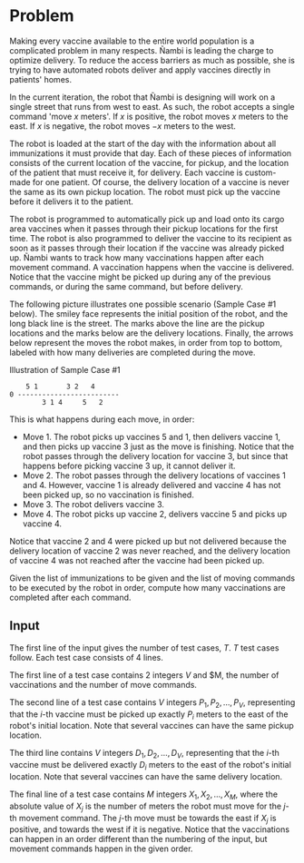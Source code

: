 # Problem

Making every vaccine available to the entire world population is a complicated problem in many respects. Ñambi is leading the charge to optimize delivery. To reduce the access barriers as much as possible, she is trying to have automated robots deliver and apply vaccines directly in patients' homes.

In the current iteration, the robot that Ñambi is designing will work on a single street that runs from west to east. As such, the robot accepts a single command 'move $x$ meters'. If $x$ is positive, the robot moves $x$ meters to the east. If $x$ is negative, the robot moves $−x$ meters to the west.

The robot is loaded at the start of the day with the information about all immunizations it must provide that day. Each of these pieces of information consists of the current location of the vaccine, for pickup, and the location of the patient that must receive it, for delivery. Each vaccine is custom-made for one patient. Of course, the delivery location of a vaccine is never the same as its own pickup location. The robot must pick up the vaccine before it delivers it to the patient.

The robot is programmed to automatically pick up and load onto its cargo area vaccines when it passes through their pickup locations for the first time. The robot is also programmed to deliver the vaccine to its recipient as soon as it passes through their location if the vaccine was already picked up. Ñambi wants to track how many vaccinations happen after each movement command. A vaccination happens when the vaccine is delivered. Notice that the vaccine might be picked up during any of the previous commands, or during the same command, but before delivery.

The following picture illustrates one possible scenario (Sample Case #1 below). The smiley face represents the initial position of the robot, and the long black line is the street. The marks above the line are the pickup locations and the marks below are the delivery locations. Finally, the arrows below represent the moves the robot makes, in order from top to bottom, labeled with how many deliveries are completed during the move.

Illustration of Sample Case #1

```text
    5 1       3 2   4
0 -------------------------
        3 1 4     5   2
```

This is what happens during each move, in order:

- Move 1. The robot picks up vaccines 5 and 1, then delivers vaccine 1, and then picks up vaccine 3 just as the move is finishing. Notice that the robot passes through the delivery location for vaccine 3, but since that happens before picking vaccine 3 up, it cannot deliver it.
- Move 2. The robot passes through the delivery locations of vaccines 1 and 4. However, vaccine 1 is already delivered and vaccine 4 has not been picked up, so no vaccination is finished.
- Move 3. The robot delivers vaccine 3.
- Move 4. The robot picks up vaccine 2, delivers vaccine 5 and picks up vaccine 4.

Notice that vaccine 2 and 4 were picked up but not delivered because the delivery location of vaccine 2 was never reached, and the delivery location of vaccine 4 was not reached after the vaccine had been picked up.

Given the list of immunizations to be given and the list of moving commands to be executed by the robot in order, compute how many vaccinations are completed after each command.

## Input

The first line of the input gives the number of test cases, $T$. $T$ test cases follow. Each test case consists of 4 lines.  

The first line of a test case contains 2 integers $V$ and $M, the number of vaccinations and the number of move commands.

The second line of a test case contains $V$ integers $P_1,P_2,…,P_V$, representing that the $i$-th vaccine must be picked up exactly $P_i$ meters to the east of the robot's initial location. Note that several vaccines can have the same pickup location.

The third line contains $V$ integers $D_1,D_2,…,D_V$, representing that the $i$-th vaccine must be delivered exactly $D_i$ meters to the east of the robot's initial location. Note that several vaccines can have the same delivery location.

The final line of a test case contains $M$ integers $X_1,X_2,…,X_M$, where the absolute value of $X_j$ is the number of meters the robot must move for the $j$-th movement command. The $j$-th move must be towards the east if $X_j$ is positive, and towards the west if it is negative. Notice that the vaccinations can happen in an order different than the numbering of the input, but movement commands happen in the given order.
